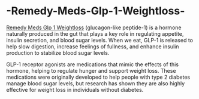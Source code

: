 # -Remedy-Meds-Glp-1-Weightloss-

[Remedy Meds Glp 1 Weightloss](https://www.offerplox.com/weight-loss/remedy-meds-weight-loss-reviews/) (glucagon-like peptide-1) is a hormone naturally produced in the gut that plays a key role in regulating appetite, insulin secretion, and blood sugar levels. When we eat, GLP-1 is released to help slow digestion, increase feelings of fullness, and enhance insulin production to stabilize blood sugar levels.

GLP-1 receptor agonists are medications that mimic the effects of this hormone, helping to regulate hunger and support weight loss. These medications were originally developed to help people with type 2 diabetes manage blood sugar levels, but research has shown they are also highly effective for weight loss in individuals without diabetes.
